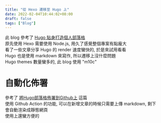 ```yaml
---
title: "從 Hexo 遷移至 Hugo 上"
date: 2022-02-04T10:44:02+08:00
draft: false
tags: ["Blog"]
---
```


此 blog 參考了 [Hugo 貼身打造個人部落格](https://ithelp.ithome.com.tw/articles/10252313)  
原先使用 Hexo 需要使用 Node.js, 用久了感覺整個專案有點龐大  
看了一些文章分享 Hugo 的 render 速度蠻快的, 於是來試用看看  
Hugo 也是使用 markdown 來寫作, 所以遷移上沒什麼問題  
Hugo themes 數量蠻多的, 此 blog 使用 "m10c"  

# 自動化佈署
參考了 [將Hugo部落格佈署到Github上](https://yurepo.tw/2021/03/%E5%A6%82%E4%BD%95%E5%B0%87hugo%E9%83%A8%E8%90%BD%E6%A0%BC%E9%83%A8%E7%BD%B2%E5%88%B0github%E4%B8%8A/) 這篇  
使用 Github Action 的功能, 可以在新增文章的時候只需要上傳 markdown, 剩下會自動渲染成靜態網頁  
使用上還蠻方便的